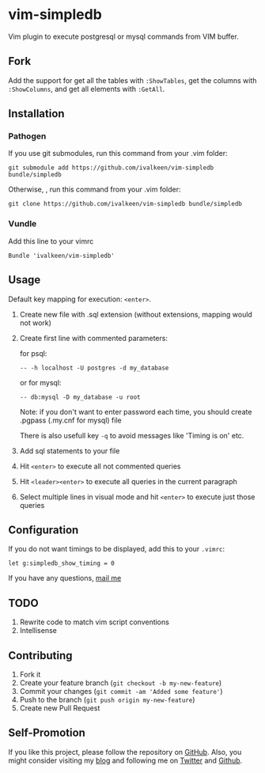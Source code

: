 # vim-simpledb

Vim plugin to execute postgresql or mysql commands from VIM buffer.

## Fork

Add the support for get all the tables with `:ShowTables`, get the columns with
`:ShowColumns`, and get all elements with `:GetAll`.

## Installation

### Pathogen

If you use git submodules, run this command from your .vim folder:

    git submodule add https://github.com/ivalkeen/vim-simpledb bundle/simpledb

Otherwise, , run this command from your .vim folder:

    git clone https://github.com/ivalkeen/vim-simpledb bundle/simpledb

### Vundle

Add this line to your vimrc

    Bundle 'ivalkeen/vim-simpledb'

## Usage

Default key mapping for execution: `<enter>`.

1. Create new file with .sql extension (without extensions, mapping would not work)

2. Create first line with commented parameters:

    for psql:

    `-- -h localhost -U postgres -d my_database`

    or for mysql:

    `-- db:mysql -D my_database -u root`

    Note: if you don't want to enter password each time, you should create .pgpass (.my.cnf for mysql) file

    There is also usefull key `-q` to avoid messages like 'Timing is on' etc.

3. Add sql statements to your file

4. Hit `<enter>` to execute all not commented queries

5. Hit `<leader><enter>` to execute all queries in the current paragraph

6. Select multiple lines in visual mode and hit `<enter>` to execute just those queries

## Configuration

If you do not want timings to be displayed, add this to your `.vimrc`:

    let g:simpledb_show_timing = 0


If you have any questions, [mail me](mailto:itkalin@gmail.com)

## TODO

1. Rewrite code to match vim script conventions
2. Intellisense

## Contributing

1. Fork it
2. Create your feature branch (`git checkout -b my-new-feature`)
3. Commit your changes (`git commit -am 'Added some feature'`)
4. Push to the branch (`git push origin my-new-feature`)
5. Create new Pull Request

## Self-Promotion

If you like this project, please follow the repository on [GitHub](https://github.com/ivalkeen/vim-simpledb). Also, you might consider visiting my [blog](http://www.tkalin.com) and following me on [Twitter](https://twitter.com/ivalkeen) and [Github](https://github.com/ivalkeen).


[1]: http://i.imgur.com/1UrMOpd.png
[2]: https://github.com/kien/ctrlp.vim
[3]: https://github.com/gmarik/vundle

